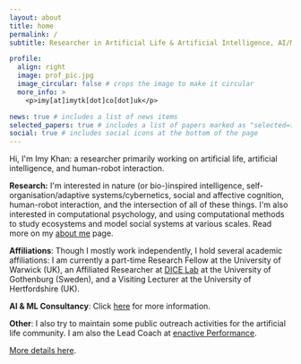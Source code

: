 ```yaml
---
layout: about
title: home
permalink: /
subtitle: Researcher in Artificial Life & Artificial Intelligence, AI/ML/Data Science Consultant.

profile:
  align: right
  image: prof_pic.jpg
  image_circular: false # crops the image to make it circular
  more_info: >
    <p>imy[at]imytk[dot]co[dot]uk</p>

news: true # includes a list of news items
selected_papers: true # includes a list of papers marked as "selected={true}"
social: true # includes social icons at the bottom of the page
---
```

Hi, I'm Imy Khan: a researcher primarily working on artificial life, artificial intelligence, and human-robot interaction. 

**Research:** I'm interested in nature (or bio-)inspired intelligence, self-organisation/adaptive systems/cybernetics, social and affective cognition, human-robot interaction, and the intersection of all of these things. I'm also interested in computational psychology, and using computational methods to study ecosystems and model social systems at various scales. Read more on my [about me](/people/) page.

**Affiliations**: Though I mostly work independently, I hold several academic affiliations: I am currently a part-time Research Fellow at the University of Warwick (UK), an Affiliated Researcher at [DICE Lab](https://www.dice-r-lab.com/) at the University of Gothenburg (Sweden), and a Visiting Lecturer at the University of Hertfordshire (UK). 

**AI & ML Consultancy**: Click [here](/consultancy/) for more information.

**Other**: I also try to maintain some public outreach activities for the artificial life community. I am also the Lead Coach at [enactive Performance](https://enactive.co.uk). 

[More details here](/people/).




